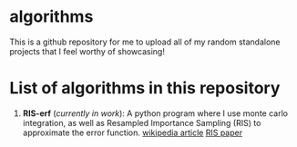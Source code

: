 # algorithms
This is a github repository for me to upload all of my random standalone projects that I feel worthy of showcasing!

# List of algorithms in this repository
1. **RIS-erf** (*currently in work*): A python program where I use monte carlo integration, as well as Resampled Importance Sampling (RIS) to approximate the error function. [wikipedia article](https://en.wikipedia.org/wiki/Error_function)  [RIS paper](https://diglib.eg.org/bitstream/handle/10.2312/EGWR.EGSR05.139-146/139-146.pdf)

